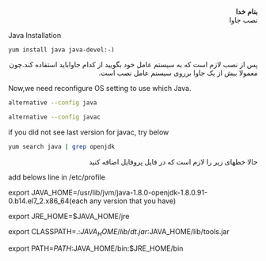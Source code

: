 
<div dir='rtl' align='right'><b>بنام خدا</b></div>

<div dir='rtl' align='right'>نصب جاوا</div>

Java Installation
```linux
yum install java java-devel:-)
```
<div dir='rtl' align='right'>پس از نصب لازم است که به سیستم عامل خود بگویید از کدام جاواباید استفاده کند.چون معمولا بیش از یک جاوا برروی سیسنم عامل نصب است.</div>

Now,we need reconfigure OS setting to use which Java.
```bash
alternative --config java

alternative --config javac
```
if you did not see last version for javac, try below
```bash
yum search java | grep openjdk
```
<div dir='rtl' align='right'>حالا خطهای زیر را لازم است که در فایل پروفایل اضافه کنید</div>

add belows line in /etc/profile

export JAVA_HOME=/usr/lib/jvm/java-1.8.0-openjdk-1.8.0.91-0.b14.el7_2.x86_64(each any version that you have)

export JRE_HOME=$JAVA_HOME/jre

export CLASSPATH=.:$JAVA_HOME/lib/dt.jar:$JAVA_HOME/lib/tools.jar

export PATH=$PATH:$JAVA_HOME/bin:$JRE_HOME/bin

